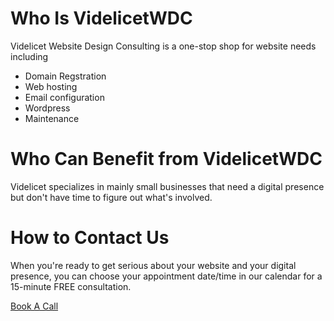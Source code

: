# Who Is VidelicetWDC

Videlicet Website Design Consulting is a one-stop shop for website needs including
- Domain Regstration
- Web hosting
- Email configuration
- Wordpress 
- Maintenance

# Who Can Benefit from VidelicetWDC

Videlicet specializes in mainly small businesses that need a digital presence but don't have time to figure out what's involved.

# How to Contact Us
When you're ready to get serious about your website and your digital presence, you can choose your 
appointment date/time in our calendar for a 15-minute FREE consultation.

[Book A Call](https://calendly.com/videlicetwebdesign/ 'Book A Call')















